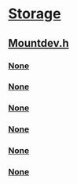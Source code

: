 # [Storage](../_storage/index.md)
## [Mountdev.h](index.md)
### [None](../mountdev/ni-mountdev-ioctl_mountdev_link_created.md)
### [None](../mountdev/ni-mountdev-ioctl_mountdev_link_deleted.md)
### [None](../mountdev/ni-mountdev-ioctl_mountdev_query_suggested_link_name.md)
### [None](../mountdev/ni-mountdev-ioctl_mountdev_query_unique_id.md)
### [None](../mountdev/ns-mountdev-_mountdev_suggested_link_name.md)
### [None](../mountdev/ns-mountdev-_mountdev_unique_id.md)
